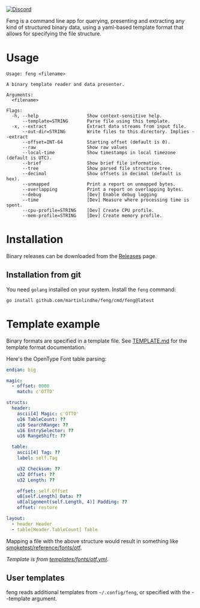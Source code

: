 [![Discord](https://img.shields.io/discord/999601338407190569.svg?label=&logo=discord&logoColor=ffffff&color=7389D8&labelColor=6A7EC2)](https://discord.gg/mYBn9XqRBr)

Feng is a command line app for querying, presenting and extracting any kind of structured binary data,
using a yaml-based template format that allows for specifying the file structure.


# Usage

```
Usage: feng <filename>

A binary template reader and data presenter.

Arguments:
  <filename>

Flags:
  -h, --help                  Show context-sensitive help.
      --template=STRING       Parse file using this template.
  -x, --extract               Extract data streams from input file.
      --out-dir=STRING        Write files to this directory. Implies --extract
      --offset=INT-64         Starting offset (default is 0).
      --raw                   Show raw values
      --local-time            Show timestamps in local timezone (default is UTC).
      --brief                 Show brief file information.
      --tree                  Show parsed file structure tree.
      --decimal               Show offsets in decimal (default is hex).
      --unmapped              Print a report on unmapped bytes.
      --overlapping           Print a report on overlapping bytes.
      --debug                 [Dev] Enable debug logging
      --time                  [Dev] Measure where processing time is spent.
      --cpu-profile=STRING    [Dev] Create CPU profile.
      --mem-profile=STRING    [Dev] Create memory profile.
```


# Installation

Binary releases can be downloaded from the [Releases](https://github.com/martinlindhe/feng/releases) page.


## Installation from git

You need `golang` installed on your system. Install the `feng` command:

    go install github.com/martinlindhe/feng/cmd/feng@latest


# Template example

Binary formats are specified in a template file. See [TEMPLATE.md](TEMPLATE.md) for the template format documentation.

Here's the OpenType Font table parsing:

```yaml
endian: big

magic:
  - offset: 0000
    match: c'OTTO'

structs:
  header:
    ascii[4] Magic: c'OTTO'
    u16 TableCount: ??
    u16 SearchRange: ??
    u16 EntrySelector: ??
    u16 RangeShift: ??

  table:
    ascii[4] Tag: ??
    label: self.Tag

    u32 Checksum: ??
    u32 Offset: ??
    u32 Length: ??

    offset: self.Offset
    u8[self.Length] Data: ??
    u8[alignment(self.Length, 4)] Padding: ??
    offset: restore

layout:
  - header Header
  - table[Header.TableCount] Table
```

Mapping a file with the above structure would result in something like [smoketest/reference/fonts/otf](smoketest/reference/fonts/otf).

*Template is from [templates/fonts/otf.yml](templates/fonts/otf.yml).*



## User templates

feng reads additional templates from `~/.config/feng`, or specified with the --template argument.
